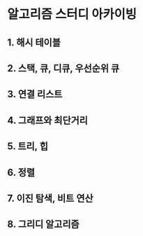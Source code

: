# 알고리즘 스터디 아카이빙
## 1. 해시 테이블
## 2. 스택, 큐, 디큐, 우선순위 큐
## 3. 연결 리스트
## 4. 그래프와 최단거리
## 5. 트리, 힙
## 6. 정렬
## 7. 이진 탐색, 비트 연산
## 8. 그리디 알고리즘
